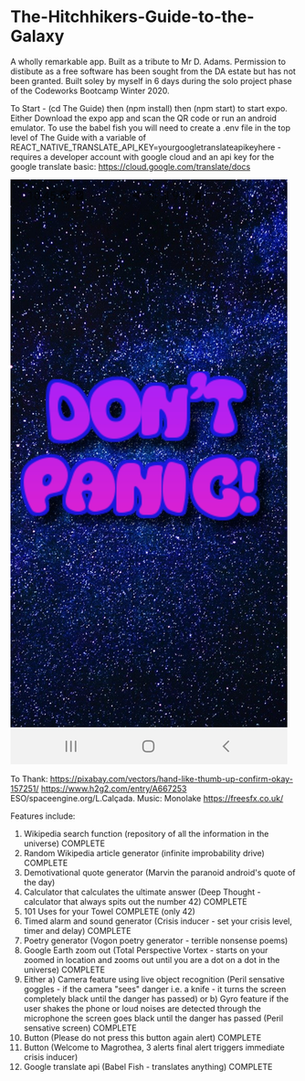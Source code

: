 # The-Hitchhikers-Guide-to-the-Galaxy

A wholly remarkable app. Built as a tribute to Mr D. Adams. Permission to distibute as a free software has been sought from the DA estate but has not been granted.
Built soley by myself in 6 days during the solo project phase of the Codeworks Bootcamp Winter 2020. 

To Start - (cd The Guide) then (npm install) then (npm start) to start expo. Either Download the expo app and scan the QR code or run an android emulator.
To use the babel fish you will need to create a .env file in the top level of The Guide with a variable of REACT_NATIVE_TRANSLATE_API_KEY=yourgoogletranslateapikeyhere - requires a developer account with google cloud and an api key for the google translate basic: https://cloud.google.com/translate/docs

![alt text](https://github.com/Bowenf3/The-Hitchhikers-Guide-to-the-Galaxy/blob/main/Screenshot_20201213-104530_Expo.jpg)


To Thank:
https://pixabay.com/vectors/hand-like-thumb-up-confirm-okay-157251/
https://www.h2g2.com/entry/A667253
ESO/spaceengine.org/L.Calçada. Music: Monolake
https://freesfx.co.uk/

Features include:

1. Wikipedia search function (repository of all the information in the universe) COMPLETE
2. Random Wikipedia article generator (infinite improbability drive) COMPLETE
3. Demotivational quote generator (Marvin the paranoid android's quote of the day) 
4. Calculator that calculates the ultimate answer (Deep Thought - calculator that always spits out the number 42) COMPLETE
5. 101 Uses for your Towel COMPLETE (only 42)
6. Timed alarm and sound generator (Crisis inducer - set your crisis level, timer and delay) COMPLETE
7. Poetry generator (Vogon poetry generator - terrible nonsense poems)
8. Google Earth zoom out (Total Perspective Vortex - starts on your zoomed in location and zooms out until you are a dot on a dot in the universe) COMPLETE
9. Either a) Camera feature using live object recognition (Peril sensative goggles - if the camera "sees" danger i.e. a knife - it turns the screen completely black until the danger has passed) or b) Gyro feature if the user shakes the phone or loud noises are detected through the microphone the screen goes black until the danger has passed (Peril sensative screen) COMPLETE
10. Button (Please do not press this button again alert) COMPLETE
11. Button (Welcome to Magrothea, 3 alerts final alert triggers immediate crisis inducer)
12. Google translate api (Babel Fish - translates anything) COMPLETE
